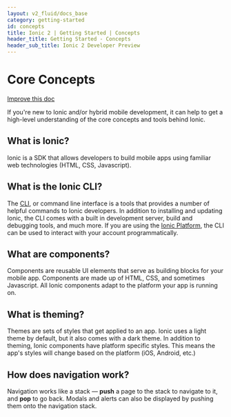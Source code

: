 ```yaml
---
layout: v2_fluid/docs_base
category: getting-started
id: concepts
title: Ionic 2 | Getting Started | Concepts
header_title: Getting Started - Concepts
header_sub_title: Ionic 2 Developer Preview
---
```



# Core Concepts

<a class="improve-v2-docs" href='https://github.com/driftyco/ionic-site/edit/master/docs/v2/getting-started/concepts/index.md'>Improve this doc</a>

If you're new to Ionic and/or hybrid mobile development, it can help to get a high-level understanding of the core concepts and tools behind Ionic.

## What is Ionic?

Ionic is a SDK that allows developers to build mobile apps using familiar web technologies (HTML, CSS, Javascript). 


## What is the Ionic CLI?

The [CLI](../../resources/what-is/#cli), or command line interface is a tools that provides a number of helpful commands to Ionic developers. In addition to installing and updating Ionic, the CLI comes with a built in development server, build and debugging tools, and much more. If you are using the [Ionic Platform](http://ionic.io/), the CLI can be used to interact with your account programmatically.

## What are components?

Components are reusable UI elements that serve as building blocks for your mobile app. Components are made up of HTML, CSS, and sometimes Javascript. All Ionic components adapt to the platform your app is running on.


## What is theming?

Themes are sets of styles that get applied to an app. Ionic uses a light theme by default, but it also comes with a dark theme. In addition to theming, Ionic components have platform specific styles. This means the app's styles will change based on the platform (iOS, Android, etc.)

## How does navigation work?

Navigation works like a stack &mdash; **push** a page to the stack to navigate to it, and **pop** to go back. Modals and alerts can also be displayed by pushing them onto the navigation stack.



